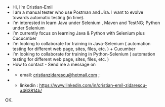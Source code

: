 - Hi, I’m Cristian-Emil
- I am a manual tester who use Postman and Jira. I want to evolve towards automatic testing (in time).
- I’m interested in learn Java under Selenium , Maven and TestNG; Python under Selenium
- I’m currently focus on learning Java & Python with Selenium plus Cucucmber
- I’m looking to collaborate for training in Java-Selenium ( automation testing for different web page, sites, files, etc. ) + Cucumber
- I’m looking to collaborate for training in Python-Selenium ( automation testing for different web page, sites, files, etc. )   
- How to contact - Send me a message on
- - email: cristianzidarescu@hotmail.com ;
- - linkedin : https://www.linkedin.com/in/cristian-emil-zidarescu-a463814b/


<!---
Cristian-Emil/Cristian-Emil is a ✨ special ✨ repository because its `README.md` (this file) appears on your GitHub profile.
You can click the Preview link to take a look at your changes.
--->
OK.
